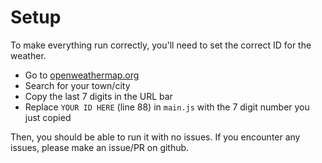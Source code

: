 # Setup

To make everything run correctly, you'll need to set the correct ID for the weather.

- Go to [openweathermap.org](https://openweathermap.org)
- Search for your town/city
- Copy the last 7 digits in the URL bar
- Replace `YOUR ID HERE` (line 88) in `main.js` with the 7 digit number you just copied

Then, you should be able to run it with no issues. If you encounter any issues, please make an issue/PR on github.
